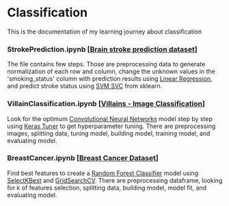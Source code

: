 # Classification
This is the documentation of my learning journey about classification

### StrokePrediction.ipynb [<a href="https://www.kaggle.com/datasets/zzettrkalpakbal/full-filled-brain-stroke-dataset">Brain stroke prediction dataset</a>]
The file contains few steps. Those are preprocessing data to generate normalization of each row and column, change the unknown values in the 'smoking_status' column with prediction results using <a href="https://scikit-learn.org/stable/modules/generated/sklearn.linear_model.LinearRegression.html">Linear Regression</a>, and predict stroke status using <a href="https://scikit-learn.org/stable/modules/generated/sklearn.svm.SVC.html">SVM SVC</a> from sklearn.

### VillainClassification.ipynb [<a href="https://www.kaggle.com/datasets/rogeriovaz/villains-image-classification">Villains - Image Classification</a>]
Look for the optimum <a href="https://www.tensorflow.org/tutorials/images/cnn">Convolutional Neural Networks</a> model step by step using <a href="https://www.tensorflow.org/tutorials/keras/keras_tuner">Keras Tuner</a> to get hyperparameter tuning. There are preprocessing images, splitting data, tuning model, building model, training model, and evaluating model. 

### BreastCancer.ipynb [<a href="https://www.kaggle.com/datasets/yasserh/breast-cancer-dataset">Breast Cancer Dataset</a>]
Find best features to create a <a href="https://scikit-learn.org/stable/modules/generated/sklearn.ensemble.RandomForestClassifier.html">Random Forest Classifier</a> model using <a href="https://scikit-learn.org/stable/modules/generated/sklearn.feature_selection.SelectKBest.html">SelectKBest</a> and <a href="https://scikit-learn.org/stable/modules/generated/sklearn.model_selection.GridSearchCV.html">GridSearchCV</a>. There are preprocessing dataframe, looking for k of features selection, splitting data, building model, model fit, and evaluating model. 
